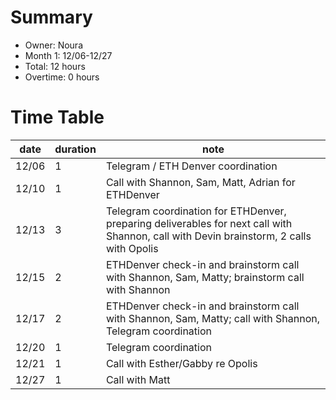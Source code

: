 # Summary
* Owner: Noura
* Month 1: 12/06-12/27
* Total: 12 hours
* Overtime: 0 hours

# Time Table
| date  | duration  |  note |
|-------|-----------|-------|
| 12/06 |     1     | Telegram / ETH Denver coordination  |
| 12/10 |     1     | Call with Shannon, Sam, Matt, Adrian for ETHDenver  |
| 12/13 |     3     | Telegram coordination for ETHDenver, preparing deliverables for next call with Shannon, call with Devin brainstorm, 2 calls with Opolis  |
| 12/15 |     2     | ETHDenver check-in and brainstorm call with Shannon, Sam, Matty; brainstorm call with Shannon  |
| 12/17 |     2     | ETHDenver check-in and brainstorm call with Shannon, Sam, Matty; call with Shannon, Telegram coordination  |
| 12/20 |     1     | Telegram coordination  |
| 12/21 |     1     | Call with Esther/Gabby re Opolis  |
| 12/27 |     1     | Call with Matt  |
